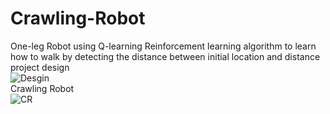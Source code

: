 # Crawling-Robot
One-leg Robot using Q-learning Reinforcement learning algorithm to learn how to walk by detecting the distance between initial location and distance
<br /> project design<br />
![Desgin](https://user-images.githubusercontent.com/43109825/217104927-f975b677-19ee-4610-95ab-6372fde285f1.png)
<br />
Crawling Robot<br />
![CR](https://user-images.githubusercontent.com/43109825/217105665-a9630718-d9c1-4cbc-a8b1-80a77f1beb59.png)
<br />
